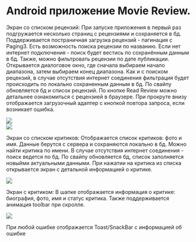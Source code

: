 # Android приложение Movie Review.

Экран со списком рецензий:
При запуске приложения в первый раз подгружается несколько страниц с рецензиями и сохраняется в бд.
Поддерживается постраничная загрузка рецензий - пагинация с Paging3.
Есть возможность поиска рецензии по названию. Если нет интернет подключения - поиск будет вестись по сохранённым данным в бд.
Также, можно фильтровать рецензии по дате публикации. Открывается диалоговое окно, где сначала выбираем начало диапазона, затем выбираем конец диапазона. Как и с поиском рецензий, в случае отсутствия интернет соединения фильтрация будет происходить по локально сохраненным данным в бд.
По свайпу обновляется бд и список рецензий.
По кнопке Read Review можно детальнее ознакомиться с рецензией в браузере.
При прокруте внизу отображается загрузочный адаптер с кнопкой повтора запроса, если возникает ошибка.


<img src="https://raw.githubusercontent.com/7CreAtoR7/MovieReviews/master/images/reviews_screen.png">
<br />


<img src="https://raw.githubusercontent.com/7CreAtoR7/MovieReviews/master/images/reviews_search.png">
<br />


Экран со списком критиков:
Отображается список критиков: фото и имя. Данные берутся с сервера и сохраняются локально в бд.
Можно найти критика по имени. В случае отсутствия интернет соединения - поиск ведется по бд.
По свайпу обновляется бд, список заполняется новыйми актуальными данными.
При нажатии на критика из списка открывается экран с детальной информацией о критике.

<img src="https://raw.githubusercontent.com/7CreAtoR7/MovieReviews/master/images/critics_screen.png">
<br />

Экран с критиком:
В шапке отображается информация о критике: биография, фото, имя и статус критика.
Также поддерживается анимация toolbar при скролле.

<img src="https://raw.githubusercontent.com/7CreAtoR7/MovieReviews/master/images/critic_profile.png">
<br />

При любой ошибке отображается Toast/SnackBar с информацией об ошибке
